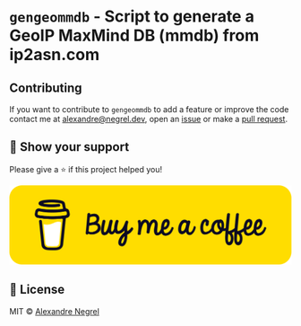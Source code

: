 # `gengeommdb` - Script to generate a GeoIP MaxMind DB (mmdb) from ip2asn.com

## Contributing

If you want to contribute to `gengeommdb` to add a feature or improve the code contact
me at [alexandre@negrel.dev](mailto:alexandre@negrel.dev), open an
[issue](https://github.com/negrel/gengeommdb/issues) or make a
[pull request](https://github.com/negrel/gengeommdb/pulls).

## :stars: Show your support

Please give a :star: if this project helped you!

[![buy me a coffee](https://github.com/negrel/.github/blob/master/.github/images/bmc-button.png?raw=true)](https://www.buymeacoffee.com/negrel)

## :scroll: License

MIT © [Alexandre Negrel](https://www.negrel.dev/)
